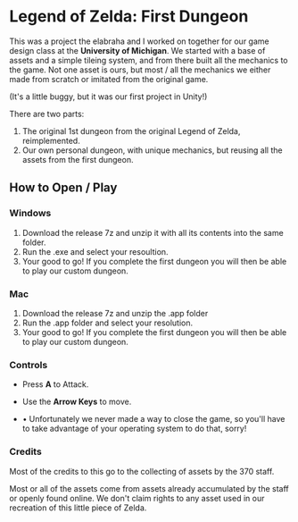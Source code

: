 # Legend of Zelda: First Dungeon

This was a project the elabraha and I worked on together for our game design class at the **University of Michigan**. We started with a base of assets and a simple tileing system, and from there built all the mechanics to the game. Not one asset is ours, but most / all the mechanics we either made from scratch or imitated from the original game.

(It's a little buggy, but it was our first project in Unity!)

There are two parts:

1. The original 1st dungeon from the original Legend of Zelda, reimplemented.
2. Our own personal dungeon, with unique mechanics, but reusing all the assets from the first dungeon.

## How to Open / Play

### Windows

1. Download the release 7z and unzip it with all its contents into the same folder.
2. Run the .exe and select your resoultion.
3. Your good to go! If you complete the first dungeon you will then be able to play our custom dungeon.

### Mac

1. Download the release 7z and unzip the .app folder
2. Run the .app folder and select your resolution.
3. Your good to go! If you complete the first dungeon you will then be able to play our custom dungeon.

### Controls

* Press **A** to Attack.

* Use the **Arrow Keys** to move.

* •	Unfortunately we never made a way to close the game, so you'll have to take advantage of your operating system to do that, sorry!

### Credits

Most of the credits to this go to the collecting of assets by the 370 staff.

Most or all of the assets come from assets already accumulated by the staff or openly found online. We don't claim rights to any asset used in our recreation of this little piece of Zelda.
